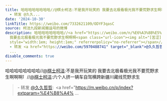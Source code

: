 ```yaml
---
title: 哈哈哈哈哈哈哈哈//@棋士柯洁:不是我开玩笑的 我要去北极看极光我不要荒野求生啊啊啊[苦涩]//@棋士柯洁:六个人挤一辆车自驾横跨新疆川藏线荒野求生
  - 转发 @久久...
date: '2024-10-30'
linkTitle: https://weibo.com/7332621109/ODYF3qasC
source: 柯洁九段新闻搬运号的微博
description: 哈哈哈哈哈哈哈哈//<a href="https://weibo.com/n/%E6%A3%8B%E5%A3%AB%E6%9F%AF%E6%B4%81">@棋士柯洁</a>:不是我开玩笑的
  我要去北极看极光我不要荒野求生啊啊啊<span class="url-icon"><img alt="[苦涩]" src="https://face.t.sinajs.cn/t4/appstyle/expression/ext/normal/7e/2021_bitter_org.png"
  style="width:1em; height:1em;" referrerpolicy="no-referrer"></span>//<a href="https://weibo.com/n/%E6%A3%8B%E5%A3%AB%E6%9F%AF%E6%B4%81">@棋士柯洁</a>:六个人挤一辆车自驾横跨新疆川藏线荒野求生<br><blockquote>
  - 转发 <a href="https://weibo.com/5970488741" target="_blank">@久久哲哲</a>: <a href="https://m.weibo.cn/p/index?extparam=%E4%B8%A4%
  ...
disable_comments: true
---
```

哈哈哈哈哈哈哈哈//<a href="https://weibo.com/n/%E6%A3%8B%E5%A3%AB%E6%9F%AF%E6%B4%81">@棋士柯洁</a>:不是我开玩笑的 我要去北极看极光我不要荒野求生啊啊啊<span class="url-icon"><img alt="[苦涩]" src="https://face.t.sinajs.cn/t4/appstyle/expression/ext/normal/7e/2021_bitter_org.png" style="width:1em; height:1em;" referrerpolicy="no-referrer"></span>//<a href="https://weibo.com/n/%E6%A3%8B%E5%A3%AB%E6%9F%AF%E6%B4%81">@棋士柯洁</a>:六个人挤一辆车自驾横跨新疆川藏线荒野求生<br><blockquote> - 转发 <a href="https://weibo.com/5970488741" target="_blank">@久久哲哲</a>: <a href="https://m.weibo.cn/p/index?extparam=%E4%B8%A4% ...